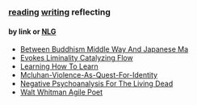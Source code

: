 ### [reading](/reading/) [writing](/writing/) reflecting 

#### by link or [NLG](https://en.wikipedia.org/wiki/Natural_language_generation)

<ul><li><a href="/reflecting/between_buddhism_middle_way_and_japanese_ma.html">Between Buddhism Middle Way And Japanese Ma</a></li><li><a href="/reflecting/evokes_liminality_catalyzing_flow.html">Evokes Liminality Catalyzing Flow</a></li><li><a href="/reflecting/learning_how_to_learn.html">Learning How To Learn</a></li><li><a href="/reflecting/mcluhan-violence-as-quest-for-identity.html">Mcluhan-Violence-As-Quest-For-Identity</a></li><li><a href="/reflecting/negative_psychoanalysis_for_the_living_dead.html">Negative Psychoanalysis For The Living Dead</a></li><li><a href="/reflecting/walt_whitman_agile_poet.html">Walt Whitman Agile Poet</a></li></ul>